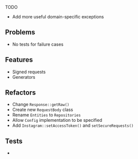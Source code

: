 TODO

- Add more useful domain-specific exceptions

## Problems
- No tests for failure cases

## Features
- Signed requests
- Generators

## Refactors
- Change `Response::getRaw()`
- Create new `RequestBody` class
- Rename `Entities` to `Repositories`
- Allow `Config` implementation to be specified
- Add `Instagram::setAccessToken()` and `setSecureRequests()`

## Tests
- 
